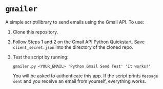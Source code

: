 # `gmailer`

A simple script/library to send emails using the Gmail API. To use:

1. Clone this repository.

2. Follow Steps 1 and 2 on the [Gmail API Python Quickstart](https://developers.google.com/gmail/api/quickstart/python). Save `client_secret.json` into the directory of the cloned repo.

3. Test the script by running:

	```
	gmailer.py <YOUR_EMAIL> 'Python Gmail Send Test' 'It works!'
	```
	
	You will be asked to authenticate this app. If the script prints `Message sent` and you receive an email from yourself, everything works.
